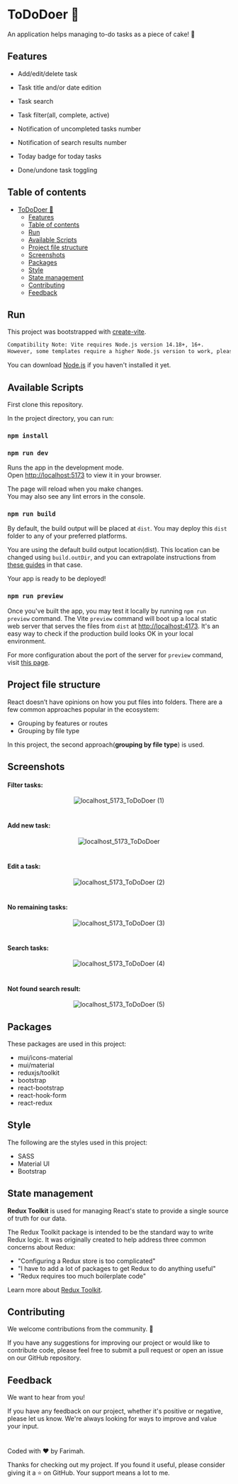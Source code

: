 # ToDoDoer 📝
An application helps managing to-do tasks as a piece of cake! 🍰

## Features

- Add/edit/delete task

- Task title and/or date edition

- Task search

- Task filter(all, complete, active)

- Notification of uncompleted tasks number

- Notification of search results number

- Today badge for today tasks

- Done/undone task toggling

## Table of contents

- [ToDoDoer 📝](#tododoer-)
  - [Features](#features)
  - [Table of contents](#table-of-contents)
  - [Run](#run)
  - [Available Scripts](#available-scripts)
  - [Project file structure](#project-file-structure)
  - [Screenshots](#screenshots)
  - [Packages](#packages)
  - [Style](#style)
  - [State management](#state-management)
  - [Contributing](#contributing)
  - [Feedback](#feedback)

## Run
This project was bootstrapped with [create-vite](https://vitejs.dev/guide/).

```diff
Compatibility Note: Vite requires Node.js version 14.18+, 16+.
However, some templates require a higher Node.js version to work, please upgrade if your package manager warns about it.
```
You can download [Node.js](https://nodejs.org/en) if you haven't installed it yet.

## Available Scripts
First clone this repository.

In the project directory, you can run:

### `npm install`
### `npm run dev`

Runs the app in the development mode.\
Open [http://localhost:5173](http://localhost:5173) to view it in your browser.

The page will reload when you make changes.\
You may also see any lint errors in the console.

### `npm run build`

By default, the build output will be placed at `dist`. You may deploy this `dist` folder to any of your preferred platforms.

You are using the default build output location(dist). This location can be changed using `build.outDir`, and you can extrapolate instructions from [these guides](https://vitejs.dev/config/build-options.html#build-outdir) in that case.

Your app is ready to be deployed!

### `npm run preview`

Once you've built the app, you may test it locally by running `npm run preview` command.
The Vite `preview` command will boot up a local static web server that serves the files from `dist` at [http://localhost:4173](http://localhost:4173). It's an easy way to check if the production build looks OK in your local environment.

For more configuration about the port of the server for `preview` command, visit [this page](https://vitejs.dev/guide/static-deploy.html#testing-the-app-locally).

## Project file structure
React doesn’t have opinions on how you put files into folders. There are a few common approaches popular in the ecosystem:

- Grouping by features or routes
- Grouping by file type

In this project, the second approach(**grouping by file type**) is used.

## Screenshots

#### Filter tasks:


<div align="center">
  
  ![localhost_5173_ToDoDoer (1)](https://github.com/Farimah71/ToDoDoer/assets/94958148/b97a52d6-16ab-4c02-a92b-9c1b28a7d664)

</div>

#

#### Add new task:


 <div align="center">
  
![localhost_5173_ToDoDoer](https://github.com/Farimah71/ToDoDoer/assets/94958148/bc49e92b-87a0-4384-ab86-3307dd63cfbd)

 </div>

  #
  
 #### Edit a task:
 
  
 <div align="center">
  
![localhost_5173_ToDoDoer (2)](https://github.com/Farimah71/ToDoDoer/assets/94958148/c25aed32-7a6f-4741-85e7-424d3fe2600a)

 </div>
 
 #
 
 #### No remaining tasks:
 
 <div align="center">
  
![localhost_5173_ToDoDoer (3)](https://github.com/Farimah71/ToDoDoer/assets/94958148/59749b5e-12a9-46da-92ee-10f8c9247998)

 </div>
 
 #
 
  
 #### Search tasks:
 
  
 <div align="center">
  
![localhost_5173_ToDoDoer (4)](https://github.com/Farimah71/ToDoDoer/assets/94958148/d2d45160-9173-4d44-b96c-09e25a19c8c2)

 </div>
 
 #
 
 #### Not found search result:
 
 <div align="center">
  
  ![localhost_5173_ToDoDoer (5)](https://github.com/Farimah71/ToDoDoer/assets/94958148/7dcabd05-bffa-4c5c-9086-b85fef1edc2e)

 </div>
 
 ## Packages
 These packages are used in this project:
 - mui/icons-material
 - mui/material
 - reduxjs/toolkit
 - bootstrap
 - react-bootstrap
 - react-hook-form
 - react-redux
 
 ## Style
 The following are the styles used in this project: 
 
 - SASS
 - Material UI
 - Bootstrap

## State management
**Redux Toolkit** is used for managing React's state to provide a single source of truth for our data.


The Redux Toolkit package is intended to be the standard way to write Redux logic. It was originally created to help address three common concerns about Redux:

- "Configuring a Redux store is too complicated"
- "I have to add a lot of packages to get Redux to do anything useful"
- "Redux requires too much boilerplate code"

Learn more about [Redux Toolkit](https://redux-toolkit.js.org/introduction/getting-started).

## Contributing
We welcome contributions from the community. 💎

If you have any suggestions for improving our project or would like to contribute code, please feel free to submit a pull request or open an issue on our GitHub repository.

## Feedback
We want to hear from you!

If you have any feedback on our project, whether it's positive or negative, please let us know. We're always looking for ways to improve and value your input.

#
Coded with ❤️ by Farimah.

Thanks for checking out my project. If you found it useful, please consider giving it a ⭐ on GitHub. Your support means a lot to me.
